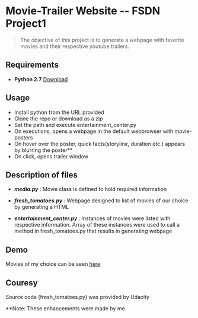 # Movie-Trailer Website -- FSDN Project1

 > The objective of this project is to generate a webpage with favorite movies and their respective youtube trailers.

## Requirements

 - **Python 2.7** [Download](https://www.python.org/download/releases/2.7/#download)

## Usage

 - Install python from the URL provided
 - Clone the repo or download as a zip
 - Set the path and execute entertainment_center.py
 - On executions, opens a webpage in the default webbrowser with movie-posters
 - On hover over the poster, quick facts(storyline, duration etc.) appears by         blurring the poster**
 - On click, opens trailer window

## Description of files
 - ***media.py*** :  Movie class is defined to hold required information
 - ***fresh_tomatoes.py*** : Webpage designed to list of movies of our choice by  generating                       a HTML

 - ***entertainment_center.py*** : Instances of movies were listed with respective                                     information. Array of these instances were used to call                              a method in fresh_tomatoes.py that results in     generating webpage
			     
## Demo

 Movies of my choice can be seen [here](https://kamireddym28.github.io/Movie-trailer-website/fresh_tomatoes.html)

## Couresy

 Source code (fresh_tomatoes.py) was provided by Udacity

 **Note: These enhancements were made by me.
